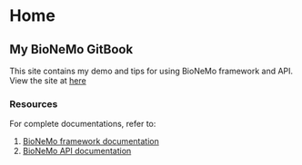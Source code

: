 # Home

## My BioNeMo GitBook

This site contains my demo and tips for using BioNeMo framework and API. View the site at [here](https://xinyu-dev.gitbook.io/bionemo-gitbook)

### Resources

For complete documentations, refer to:

1. [BioNeMo framework documentation](https://docs.nvidia.com/bionemo-framework/latest/index.html)
2. [BioNeMo API documentation](https://developer.nvidia.com/docs/bionemo-service/python-client.html)

